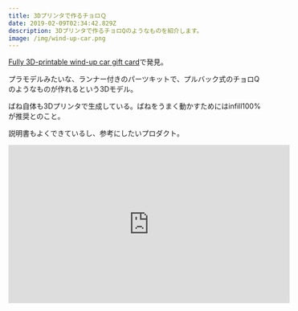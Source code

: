 ```yaml
---
title: 3Dプリンタで作るチョロＱ
date: 2019-02-09T02:34:42.829Z
description: 3Dプリンタで作るチョロQのようなものを紹介します。
image: /img/wind-up-car.png
---
```

[Fully 3D-printable wind-up car gift card](https://hackaday.io/project/162942-fully-3d-printable-wind-up-car-gift-card)で発見。

プラモデルみたいな、ランナー付きのパーツキットで、プルバック式のチョロQのようなものが作れるという3Dモデル。

ばね自体も3Dプリンタで生成している。ばねをうまく動かすためにはinfill100%が推奨とのこと。

説明書もよくできているし、参考にしたいプロダクト。

<iframe width="560" height="315" src="https://www.youtube.com/embed/cB1Z3DeYrwQ" frameborder="0" allow="accelerometer; autoplay; encrypted-media; gyroscope; picture-in-picture" allowfullscreen></iframe>

